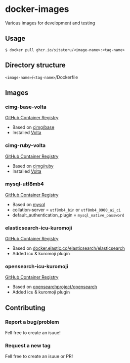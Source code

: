 # docker-images
Various images for development and testing

## Usage
`$ docker pull ghcr.io/sitateru/<image-name>:<tag-name>`

## Directory structure
`<image-name>`/`<tag-name>`/Dockerfile

## Images

### cimg-base-volta
[GitHub Container Registry](https://github.com/sitateru/docker-images/pkgs/container/cimg-base-volta)
- Based on [cimg/base](https://hub.docker.com/r/cimg/base)
- Installed [Volta](https://volta.sh/)

### cimg-ruby-volta
[GitHub Container Registry](https://github.com/sitateru/docker-images/pkgs/container/cimg-ruby-volta)
- Based on [cimg/ruby](https://hub.docker.com/r/cimg/ruby)
- Installed [Volta](https://volta.sh/)

### mysql-utf8mb4
[GitHub Container Registry](https://github.com/sitateru/docker-images/pkgs/container/mysql-utfmb4)
- Based on [mysql](https://hub.docker.com/_/mysql/)
- collation-server = `utf8mb4_bin` or `utf8mb4_0900_ai_ci`
- default_authentication_plugin = `mysql_native_password`

### elasticsearch-icu-kuromoji
[GitHub Container Registry](https://github.com/orgs/sitateru/packages/container/package/elasticsearch-icu-kuromoji)
- Based on [docker.elastic.co/elasticsearch/elasticsearch](https://www.docker.elastic.co/r/elasticsearch)
- Added icu & kuromoji plugin

### opensearch-icu-kuromoji
[GitHub Container Registry](https://github.com/orgs/sitateru/packages/container/package/opensearch-icu-kuromoji)
- Based on [opensearchproject/opensearch](https://hub.docker.com/r/opensearchproject/opensearch)
- Added icu & kuromoji plugin

## Contributing

### Report a bug/problem
Fell free to create an isuue!

### Request a new tag
Fell free to create an isuue or PR!

